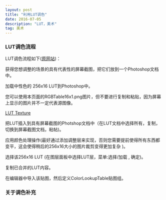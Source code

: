 ```yaml
---
layout: post
title: "利用LUT调色"
date: 2016-07-05
description: "LUT，美术"
tag: 美术
---  
```

### LUT调色流程

LUT调色流程如下([原网站](http://www.zhuzjm.me/2016/07/%E6%9D%90%E8%B4%A8%E5%B8%B8%E7%94%A8%E8%AE%A1%E7%AE%97%E5%85%AC%E5%BC%8F/))：

获得您想调整的场景的具有代表性的屏幕截图，把它们放到一个Photoshop文档中。

加载中性色的 256x16 LUT到Photoshop中。

您可以使用本页面的RGBTable16x1.png图片，但不要进行复制和粘贴，因为屏幕上显示的图片并不一定代表源图像。

[LUT Texture](Examplehttps://docs.unrealengine.com/latest/images/Engine/Rendering/PostProcessEffects/ColorGrading/RGBTable16x1.png)

把LUT插入到具有屏幕截图的Photshop文档中（在LUT文档中选择所有，复制，切换到屏幕截图文档，粘帖)。

应用颜色处理操作(最好通过添加调整层来实现，否则您需要提前使得所有东西都变平，这会使得稍后的256x16大小的图片裁剪变得更加复杂 )。

选择该256x16 LUT (在图层面板中选择LUT层，菜单:选择/加载 , 确定)。

复制已合并的LUT内容。

在编辑器中导入该贴图，然后定义ColorLookupTable贴图组。


### 关于调色补充
